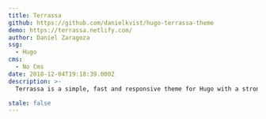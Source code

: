 ```yaml
---
title: Terrassa
github: https://github.com/danielkvist/hugo-terrassa-theme
demo: https://terrassa.netlify.com/
author: Daniel Zaragoza
ssg:
  - Hugo
cms:
  - No Cms
date: 2018-12-04T19:18:39.000Z
description: >-
  Terrassa is a simple, fast and responsive theme for Hugo with a strong focus on accessibility.

stale: false
---
```

